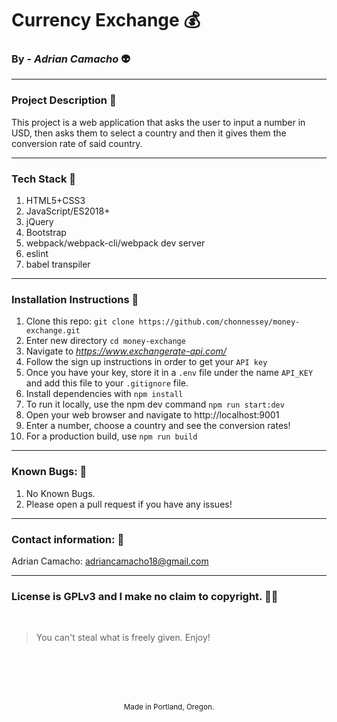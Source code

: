 # Currency Exchange :moneybag:

### By - _Adrian Camacho_ :alien:

---

### Project Description :pencil:

This project is a web application that asks the user to input a number in USD, then asks them to select a country and then it gives them the conversion rate of said country.
___

### Tech Stack :floppy_disk:
1. HTML5+CSS3
2. JavaScript/ES2018+
3. jQuery
4. Bootstrap
5. webpack/webpack-cli/webpack dev server
6. eslint
7. babel transpiler

---
### Installation Instructions :pushpin:
1. Clone this repo: `git clone https://github.com/chonnessey/money-exchange.git`
2. Enter new directory `cd money-exchange`
3. Navigate to _https://www.exchangerate-api.com/_
4. Follow the sign up instructions in order to get your `API key`
5. Once you have your key, store it in a `.env` file under the name `API_KEY` and add this file to your `.gitignore` file.
6. Install dependencies with `npm install`
7. To run it locally, use the npm dev command `npm run start:dev`
8. Open your web browser and navigate to http://localhost:9001
9. Enter a number, choose a country and see the conversion rates!
10. For a production build, use `npm run build`
---
### Known Bugs: :bug:
1. No Known Bugs.
2. Please open a pull request if you have any issues!
---
### Contact information: :e-mail:
Adrian Camacho: <adriancamacho18@gmail.com>
___
### License is GPLv3 and I make no claim to copyright. :guardsman:
<br />

> You can't steal what is freely given. Enjoy!

<br />
<br />
<br />
<br />
<p align="center">
  <small>Made in Portland, Oregon. </small>
</p>